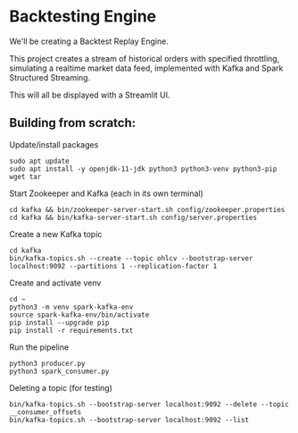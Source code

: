 # Backtesting Engine

We'll be creating a Backtest Replay Engine.

This project creates a stream of historical orders with specified throttling, simulating a realtime market data feed, implemented with Kafka and Spark Structured Streaming.

This will all be displayed with a Streamlit UI.


## Building from scratch:

Update/install packages

```
sudo apt update
sudo apt install -y openjdk-11-jdk python3 python3-venv python3-pip wget tar
```

Start Zookeeper and Kafka (each in its own terminal)

```
cd kafka && bin/zookeeper-server-start.sh config/zookeeper.properties
cd kafka && bin/kafka-server-start.sh config/server.properties
```

Create a new Kafka topic
```
cd kafka
bin/kafka-topics.sh --create --topic ohlcv --bootstrap-server localhost:9092 --partitions 1 --replication-factor 1
```

Create and activate venv
```
cd ~
python3 -m venv spark-kafka-env
source spark-kafka-env/bin/activate
pip install --upgrade pip
pip install -r requirements.txt
```

Run the pipeline
```
python3 producer.py
python3 spark_consumer.py
```

Deleting a topic (for testing)
```
bin/kafka-topics.sh --bootstrap-server localhost:9092 --delete --topic __consumer_offsets
bin/kafka-topics.sh --bootstrap-server localhost:9092 --list
```
